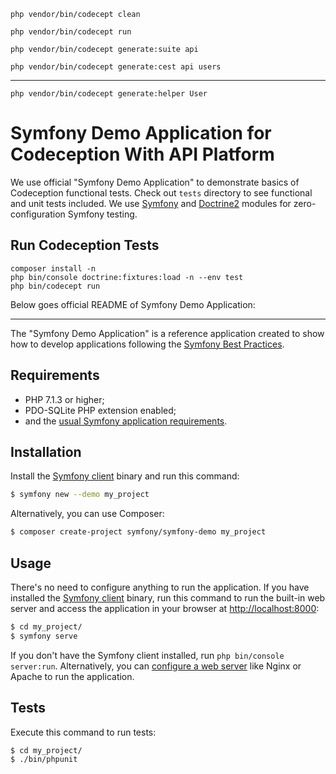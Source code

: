 `php vendor/bin/codecept clean`

`php vendor/bin/codecept run`

`php vendor/bin/codecept generate:suite api`

`php vendor/bin/codecept generate:cest api users`

---- 

`php vendor/bin/codecept generate:helper User`

Symfony Demo Application for Codeception With API Platform
==========================================================

We use official "Symfony Demo Application" to demonstrate basics of Codeception functional tests. Check out `tests` directory to see functional and unit tests included. We use [Symfony](https://codeception.com/docs/modules/Symfony) and [Doctrine2](http://codeception.com/docs/modules/Doctrine2) modules for zero-configuration Symfony testing.

## Run Codeception Tests

```
composer install -n
php bin/console doctrine:fixtures:load -n --env test
php bin/codecept run
```

Below goes official README of Symfony Demo Application:

---

The "Symfony Demo Application" is a reference application created to show how
to develop applications following the [Symfony Best Practices][1].

Requirements
------------

  * PHP 7.1.3 or higher;
  * PDO-SQLite PHP extension enabled;
  * and the [usual Symfony application requirements][2].

Installation
------------

Install the [Symfony client][4] binary and run this command:

```bash
$ symfony new --demo my_project
```

Alternatively, you can use Composer:

```bash
$ composer create-project symfony/symfony-demo my_project
```

Usage
-----

There's no need to configure anything to run the application. If you have
installed the [Symfony client][4] binary, run this command to run the built-in
web server and access the application in your browser at <http://localhost:8000>:

```bash
$ cd my_project/
$ symfony serve
```

If you don't have the Symfony client installed, run `php bin/console server:run`.
Alternatively, you can [configure a web server][3] like Nginx or Apache to run
the application.

Tests
-----

Execute this command to run tests:

```bash
$ cd my_project/
$ ./bin/phpunit
```

[1]: https://symfony.com/doc/current/best_practices/index.html
[2]: https://symfony.com/doc/current/reference/requirements.html
[3]: https://symfony.com/doc/current/cookbook/configuration/web_server_configuration.html
[4]: https://symfony.com/download
[5]: https://github.com/symfony/webpack-encore
